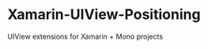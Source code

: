 Xamarin-UIView-Positioning
==========================

UIView extensions for Xamarin + Mono projects
